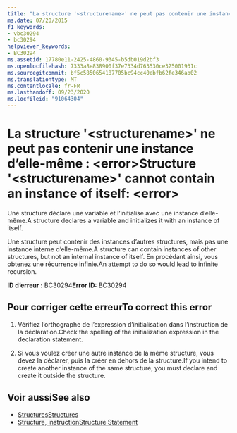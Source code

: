 ```yaml
---
title: "La structure '<structurename>' ne peut pas contenir une instance d’elle-même : <error>"
ms.date: 07/20/2015
f1_keywords:
- vbc30294
- bc30294
helpviewer_keywords:
- BC30294
ms.assetid: 17780e11-2425-4860-9345-b5db019d2bf3
ms.openlocfilehash: 7333a8e838900f37e7334d763530ce325001931c
ms.sourcegitcommit: bf5c5850654187705bc94cc40ebfb62fe346ab02
ms.translationtype: MT
ms.contentlocale: fr-FR
ms.lasthandoff: 09/23/2020
ms.locfileid: "91064304"
---
```

# <a name="structure-structurename-cannot-contain-an-instance-of-itself-error"></a><span data-ttu-id="2b424-102">La structure '\<structurename>' ne peut pas contenir une instance d’elle-même : \<error></span><span class="sxs-lookup"><span data-stu-id="2b424-102">Structure '\<structurename>' cannot contain an instance of itself: \<error></span></span>

<span data-ttu-id="2b424-103">Une structure déclare une variable et l’initialise avec une instance d’elle-même.</span><span class="sxs-lookup"><span data-stu-id="2b424-103">A structure declares a variable and initializes it with an instance of itself.</span></span>  
  
 <span data-ttu-id="2b424-104">Une structure peut contenir des instances d’autres structures, mais pas une instance interne d’elle-même.</span><span class="sxs-lookup"><span data-stu-id="2b424-104">A structure can contain instances of other structures, but not an internal instance of itself.</span></span> <span data-ttu-id="2b424-105">En procédant ainsi, vous obtenez une récurrence infinie.</span><span class="sxs-lookup"><span data-stu-id="2b424-105">An attempt to do so would lead to infinite recursion.</span></span>  
  
 <span data-ttu-id="2b424-106">**ID d’erreur :** BC30294</span><span class="sxs-lookup"><span data-stu-id="2b424-106">**Error ID:** BC30294</span></span>  
  
## <a name="to-correct-this-error"></a><span data-ttu-id="2b424-107">Pour corriger cette erreur</span><span class="sxs-lookup"><span data-stu-id="2b424-107">To correct this error</span></span>  
  
1. <span data-ttu-id="2b424-108">Vérifiez l’orthographe de l’expression d’initialisation dans l’instruction de la déclaration.</span><span class="sxs-lookup"><span data-stu-id="2b424-108">Check the spelling of the initialization expression in the declaration statement.</span></span>  
  
2. <span data-ttu-id="2b424-109">Si vous voulez créer une autre instance de la même structure, vous devez la déclarer, puis la créer en dehors de la structure.</span><span class="sxs-lookup"><span data-stu-id="2b424-109">If you intend to create another instance of the same structure, you must declare and create it outside the structure.</span></span>  
  
## <a name="see-also"></a><span data-ttu-id="2b424-110">Voir aussi</span><span class="sxs-lookup"><span data-stu-id="2b424-110">See also</span></span>

- [<span data-ttu-id="2b424-111">Structures</span><span class="sxs-lookup"><span data-stu-id="2b424-111">Structures</span></span>](../programming-guide/language-features/data-types/structures.md)
- [<span data-ttu-id="2b424-112">Structure, instruction</span><span class="sxs-lookup"><span data-stu-id="2b424-112">Structure Statement</span></span>](../language-reference/statements/structure-statement.md)
